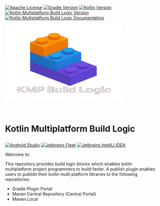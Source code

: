 [![Apache License][apache-license-shield]][apache-license-url]
[![Gradle Version][gradle-version-shield]][gradle-version-url]
[![Kotlin Version][kotlin-version-shield]][kotlin-version-url]
[![Kotlin Multiplatform Build Logic Version][kotlin-multiplatform-build-logic-version-shield]][kotlin-multiplatform-build-logic-version-url]
[![Kotlin Multiplatform Build Logic Documentation][kotlin-multiplatform-build-logic-documentation-shield]][kotlin-multiplatform-build-logic-documentation-url]
<div style="text-align: left;">
    <!--suppress CheckImageSize -->
    <img src="documentation/dokkatoo/images/kmp-build-logic-logo.png" style="text-align: right" width="386" height="250" alt="Kmp Build Logic Logo">
    <h1>
        <p>
            <br>
                Kotlin Multiplatform Build Logic
            <br>                
        </p>
    </h1>   
</div>

[![Android Studio][android-studio-shield]][android-studio-url]
[![Jetbrains Fleet][jetbrains-fleet-shield]][jetbrains-fleet-url]
[![Jetbrains IntelliJ IDEA][jetbrains-intellij-idea-shield]][jetbrains-intellij-idea-url]


Welcome to:

This repository provides build logic blocks which enables kotlin multiplatform project programmers to build faster. 
A publish plugin enables users to publish their kotlin multi platform libraries to the following repositories:
- Gradle Plugin Portal
- Maven Central Repository (Central Portal)
- Maven Local

[android-studio-shield]: https://img.shields.io/badge/androidstudio-Narwhal_2025.1.1-333333?logo=androidstudio
[android-studio-url]: https://developer.android.com/studio
[apache-license-shield]: https://img.shields.io/badge/license-Apache_License_2.0-282661?logo=apachemaven
[apache-license-url]: https://www.apache.org/licenses/LICENSE-2.0.html
[gradle-version-shield]: https://img.shields.io/badge/gradle-Version_9.0.0_rc_1-209BC4?logo=gradle
[gradle-version-url]: https://gradle.org/
[jetbrains-fleet-shield]: https://img.shields.io/badge/Fleet-1.48.261-5b277d?logo=jetbrains
[jetbrains-fleet-url]: https://www.jetbrains.com/fleet/
[jetbrains-intellij-idea-shield]: https://img.shields.io/badge/IntelliJ_IDEA-2025.1.3-152464?logo=intellijidea
[jetbrains-intellij-idea-url]: https://www.jetbrains.com/idea/
[kotlin-multiplatform-build-logic-documentation-shield]: https://img.shields.io/badge/Docs-User%20Guide-blueviolet?style=flat&logo=read-the-docs
[kotlin-multiplatform-build-logic-documentation-url]: documentation/README.md
[kotlin-multiplatform-build-logic-version-shield]: https://img.shields.io/maven-central/v/com.dickkouwenhoven.kmpbuildlogic/publishPlugin?label=Kotlin%20Multiplatform%20Build%20Logic%20Maven%20Central%20Version:&link=https%3A%2F%2Fcentral.sonatype.com%2Fsearch%3Fq%3Dg%3Acom.dickkouwenhoven.kmpbuildlogic.publishingPlugin%26smo%3Dtrue
[kotlin-multiplatform-build-logic-version-url]: https://mvnrepository.com/artifact/com.dickkouwenhoven.kmpbuildlogic.publishingPlugin
[kotlin-version-shield]: https://img.shields.io/badge/kotlin-Version:_2.2.0-7b6abb?logo=kotlin
[kotlin-version-url]: https://kotlinlang.org/
